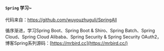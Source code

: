 #### `Spring` 学习~

代码来自：https://github.com/wuyouzhuguli/SpringAll

循序渐进，学习Spring Boot、Spring Boot & Shiro、Spring Batch、Spring Cloud、Spring Cloud Alibaba、Spring Security & Spring Security OAuth2，博客Spring系列源码：[https://mrbird.cc](https://mrbird.cc/)

